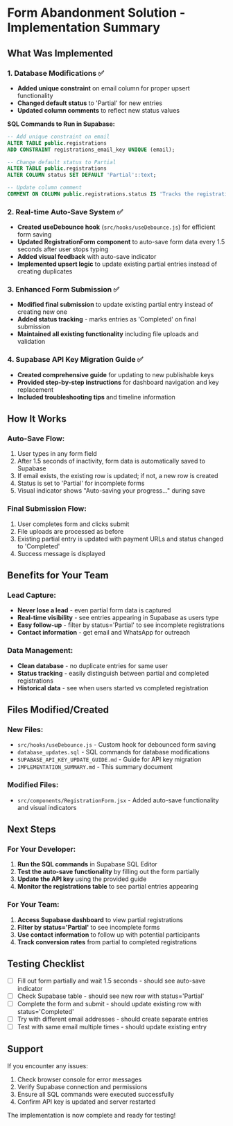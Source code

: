 # Form Abandonment Solution - Implementation Summary

## What Was Implemented

### 1. Database Modifications ✅
- **Added unique constraint** on email column for proper upsert functionality
- **Changed default status** to 'Partial' for new entries
- **Updated column comments** to reflect new status values

**SQL Commands to Run in Supabase:**
```sql
-- Add unique constraint on email
ALTER TABLE public.registrations
ADD CONSTRAINT registrations_email_key UNIQUE (email);

-- Change default status to Partial
ALTER TABLE public.registrations
ALTER COLUMN status SET DEFAULT 'Partial'::text;

-- Update column comment
COMMENT ON COLUMN public.registrations.status IS 'Tracks the registration status: Partial (incomplete form), Completed (fully submitted), Pending Verification (legacy status)';
```

### 2. Real-time Auto-Save System ✅
- **Created useDebounce hook** (`src/hooks/useDebounce.js`) for efficient form saving
- **Updated RegistrationForm component** to auto-save form data every 1.5 seconds after user stops typing
- **Added visual feedback** with auto-save indicator
- **Implemented upsert logic** to update existing partial entries instead of creating duplicates

### 3. Enhanced Form Submission ✅
- **Modified final submission** to update existing partial entry instead of creating new one
- **Added status tracking** - marks entries as 'Completed' on final submission
- **Maintained all existing functionality** including file uploads and validation

### 4. Supabase API Key Migration Guide ✅
- **Created comprehensive guide** for updating to new publishable keys
- **Provided step-by-step instructions** for dashboard navigation and key replacement
- **Included troubleshooting tips** and timeline information

## How It Works

### Auto-Save Flow:
1. User types in any form field
2. After 1.5 seconds of inactivity, form data is automatically saved to Supabase
3. If email exists, the existing row is updated; if not, a new row is created
4. Status is set to 'Partial' for incomplete forms
5. Visual indicator shows "Auto-saving your progress..." during save

### Final Submission Flow:
1. User completes form and clicks submit
2. File uploads are processed as before
3. Existing partial entry is updated with payment URLs and status changed to 'Completed'
4. Success message is displayed

## Benefits for Your Team

### Lead Capture:
- **Never lose a lead** - even partial form data is captured
- **Real-time visibility** - see entries appearing in Supabase as users type
- **Easy follow-up** - filter by status='Partial' to see incomplete registrations
- **Contact information** - get email and WhatsApp for outreach

### Data Management:
- **Clean database** - no duplicate entries for same user
- **Status tracking** - easily distinguish between partial and completed registrations
- **Historical data** - see when users started vs completed registration

## Files Modified/Created

### New Files:
- `src/hooks/useDebounce.js` - Custom hook for debounced form saving
- `database_updates.sql` - SQL commands for database modifications
- `SUPABASE_API_KEY_UPDATE_GUIDE.md` - Guide for API key migration
- `IMPLEMENTATION_SUMMARY.md` - This summary document

### Modified Files:
- `src/components/RegistrationForm.jsx` - Added auto-save functionality and visual indicators

## Next Steps

### For Your Developer:
1. **Run the SQL commands** in Supabase SQL Editor
2. **Test the auto-save functionality** by filling out the form partially
3. **Update the API key** using the provided guide
4. **Monitor the registrations table** to see partial entries appearing

### For Your Team:
1. **Access Supabase dashboard** to view partial registrations
2. **Filter by status='Partial'** to see incomplete forms
3. **Use contact information** to follow up with potential participants
4. **Track conversion rates** from partial to completed registrations

## Testing Checklist

- [ ] Fill out form partially and wait 1.5 seconds - should see auto-save indicator
- [ ] Check Supabase table - should see new row with status='Partial'
- [ ] Complete the form and submit - should update existing row with status='Completed'
- [ ] Try with different email addresses - should create separate entries
- [ ] Test with same email multiple times - should update existing entry

## Support

If you encounter any issues:
1. Check browser console for error messages
2. Verify Supabase connection and permissions
3. Ensure all SQL commands were executed successfully
4. Confirm API key is updated and server restarted

The implementation is now complete and ready for testing!
